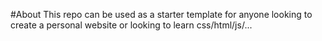 #About
This repo can be used as a starter template for anyone looking to create a personal website or looking to learn css/html/js/... 
